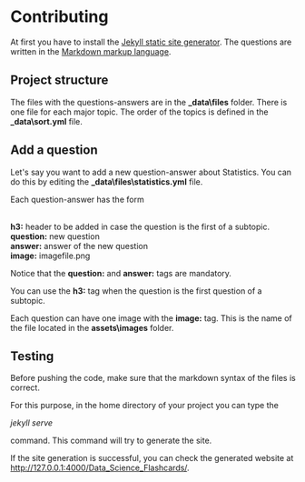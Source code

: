 # Contributing

At first you have to install the [Jekyll static site generator](https://jekyllrb.com/). The questions are written in the [Markdown markup language](https://en.wikipedia.org/wiki/Markdown).

## Project structure
The files with the questions-answers are in the **_data\files** folder. There is one file for each major topic. The order of the topics is defined in the **_data\sort.yml** file.

## Add a question
Let's say you want to add a new question-answer about Statistics. You can do this by editing the **_data\files\statistics.yml** file. 

Each question-answer has the form

<br>**h3:** header to be added in case the question is the first of a subtopic.
<br>**question:** new question
<br>**answer:** answer of the new question
<br>**image:** imagefile.png

Notice that the **question:** and **answer:** tags are mandatory.

You can use the **h3:** tag when the question is the first question of a subtopic.

Each question can have one image with the **image:** tag. This is the name of the file located in the **assets\images** folder.

## Testing 
Before pushing the code, make sure that the markdown syntax of the files is correct. 

For this purpose, in the home directory of your project you can type the 

*jekyll serve* 

command. This command will try to generate the site. 

If the site generation is successful, you can check the generated website at http://127.0.0.1:4000/Data_Science_Flashcards/.